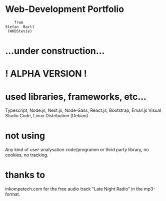 # Web-Development Portfolio 
     
        from 
    Stefan  Bartl
     (WKDStevie)

# ...under construction...
#   ! ALPHA VERSION !

# used libraries, frameworks, etc...
Typescript, Node.js, Next.js, Node-Sass, React.js, Bootstrap, Email.js
Visual Studio Code, Linux Distribution (Debian)

# not using
Any kind of user-analysation code/programm or third party library, no cookies, no tracking. 

# thanks to
inkompetech.com for the free audio track "Late Night Radio" in the mp3-format.